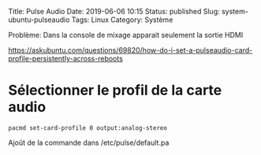 Title: Pulse Audio
Date: 2019-06-06 10:15
Status: published
Slug: system-ubuntu-pulseaudio
Tags: Linux
Category: Système

Problème: Dans la console de mixage apparait seulement la sortie HDMI

<https://askubuntu.com/questions/69820/how-do-i-set-a-pulseaudio-card-profile-persistently-across-reboots>

# Sélectionner le profil de la carte audio

    pacmd set-card-profile 0 output:analog-stereo
    
Ajoût de la commande dans /etc/pulse/default.pa
